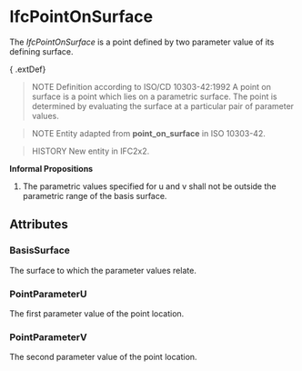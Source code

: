 # IfcPointOnSurface

The _IfcPointOnSurface_ is a point defined by two parameter value of its defining surface.<!-- end of definition -->

{ .extDef}
> NOTE  Definition according to ISO/CD 10303-42:1992
> A point on surface is a point which lies on a parametric surface. The point is determined by evaluating the surface at a particular pair of parameter values.

> NOTE  Entity adapted from **point_on_surface** in ISO 10303-42.

> HISTORY  New entity in IFC2x2.

**Informal Propositions**

1. The parametric values specified for u and v shall not be outside the parametric range of the basis surface.

## Attributes

### BasisSurface
The surface to which the parameter values relate.

### PointParameterU
The first parameter value of the point location.

### PointParameterV
The second parameter value of the point location.
